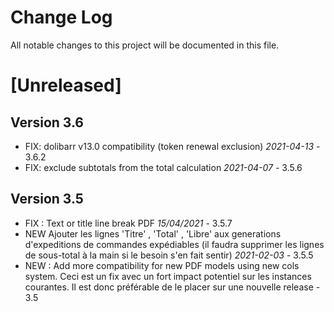 # Change Log
All notable changes to this project will be documented in this file.

# [Unreleased]



## Version 3.6

- FIX: dolibarr v13.0 compatibility (token renewal exclusion) *2021-04-13* - 3.6.2
- FIX: exclude subtotals from the total calculation *2021-04-07* - 3.5.6

## Version 3.5

- FIX : Text or title line break PDF *15/04/2021* - 3.5.7
- NEW Ajouter les lignes 'Titre' , 'Total' , 'Libre' aux generations d'expeditions de commandes expédiables (il faudra
  supprimer les lignes de sous-total à la main si le besoin s'en fait sentir) *2021-02-03* - 3.5.5
- NEW : Add more compatibility for new PDF models using new cols system. 
  Ceci est un fix avec un fort impact potentiel sur les instances courantes. Il est donc préférable de le placer
  sur une nouvelle release - 3.5
